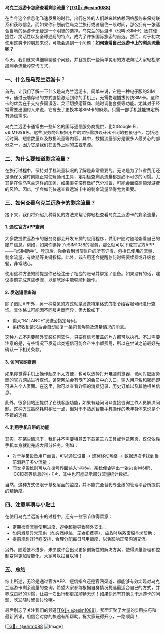**乌克兰远游卡怎麽查看剩余流量？[[TG💪+ @esim1088](https://t.me/s/esim1088)]**

在当今这个信息化飞速发展的时代，出行在外的人们越来越依赖网络服务来保持联系和获取信息。而如果你计划前往乌克兰旅行或者居住一段时间，那么拥有一张适合当地的远游卡无疑是一个明智的选择。乌克兰的远游卡（也叫eSIM卡）因其便捷性、灵活性以及全球通用的特点，成为了许多国际旅客的首选。然而，对于初次使用这类卡的朋友来说，可能会遇到一个问题：**如何查看自己远游卡上的剩余流量呢？**

今天，我们就来详细聊聊这个问题，并且提供一些简单实用的方法帮助大家轻松掌握剩余流量的查询方式。

### **一、什么是乌克兰远游卡？**

首先，让我们了解一下什么是乌克兰远游卡。简单来说，它是一种电子版的SIM卡，通过云端存储的方式直接激活到你的手机上，无需物理插拔传统SIM卡。这种卡的优势在于支持多国漫游、灵活切换运营商、随时调整套餐等功能。尤其对于经常需要出国的人来说，它省去了更换本地SIM卡的麻烦，只需一部手机就能搞定所有通信需求。

乌克兰远游卡通常由一些知名的国际通信服务商提供，比如Google Fi、eSIM1088等。这些服务商会根据用户的实际需求设计出不同的套餐组合，包括通话时间、短信数量以及数据流量等内容。其中，数据流量部分是很多人最关心的部分之一，因为它是我们在国外上网的主要来源。

### **二、为什么要知道剩余流量？**

在旅行过程中，保持对手机流量状况的了解是非常重要的。无论是为了节省费用还是确保关键时刻能正常使用通讯工具，定期检查剩余流量都是必不可少的习惯。尤其是在像乌克兰这样的国家，如果事先没有做好充分准备，可能会面临高额漫游费的风险。因此，学会如何快速查看远游卡中的剩余流量显得尤为重要。

### **三、如何查看乌克兰远游卡的剩余流量？**

接下来，我们将介绍几种常见的方法来帮助你轻松查看乌克兰远游卡的剩余流量。

#### **1. 通过官方APP查询**
大多数提供远游卡的服务商都会开发专属的应用程序，供用户随时随地查看自己的账户信息。例如，如果你选择了eSIM1088的服务，那么就可以下载其官方APP——“eSIM助手”。登录后，你会看到当前账户的所有详情，包括已使用的流量、剩余流量、有效期等关键指标。此外，该应用还会提醒你何时需要续费或升级套餐，非常贴心。

使用这种方法的前提是你已经注册了相应的账号并绑定了设备。如果没有的话，建议提前完成这些步骤，以便旅途中能够顺利操作。

#### **2. 发送短信查询**
除了借助APP外，另一种常见的方式就是发送特定格式的指令给客服号码进行查询。具体格式可能因不同服务商而异，但大致如下：

- 输入“BALANCE”发送至指定号码。
- 系统收到请求后会自动回复一条包含余额及流量情况的消息。

这种方式不需要额外安装任何软件，只要有信号覆盖的地方都可以执行。不过需要注意的是，有些情况下发送此类短信可能会产生小额费用，所以在尝试之前最好先确认一下相关条款。

#### **3. 访问官网查询**
如果你觉得手机上操作起来不太方便，也可以选择打开电脑浏览器，访问对应服务商的官方网站进行查询。通常网站会有专门的会员中心入口，输入用户名和密码即可进入个人页面。在这里，你可以查看详细的消费记录、历史订单以及其他相关信息。

此外，很多网站还提供了在线客服功能，如果有疑问可以直接咨询工作人员解决问题。这种方式虽然耗时稍长一点，但对于不熟悉智能手机操作的老年群体来说是个不错的选择。

#### **4. 利用手机自带的功能**
其实，在某些情况下，我们并不需要特意去下载第三方工具或登录网页，仅仅依靠手机本身就能完成大部分任务。例如：

- 对于苹果设备用户而言，可以通过设置 -> 蜂窝移动网络 -> 数据选项卡找到当前消耗了多少流量；
- 而安卓系统则可以在拨号界面输入*#06#，系统便会弹出一张包含IMSI码、ICCID码等信息的小卡片，其中也可能显示部分流量统计数据。

当然，这种方式仅限于基础层面的监控，并不能完全替代专业级的管理平台所提供的精确度。

### **四、注意事项与小贴士**

在使用乌克兰远游卡的过程中，还有一些细节值得留意：

- 定期检查流量使用进度，避免超量导致额外支出；
- 如果发现异常现象（如突然掉线、无故扣费等），应及时联系客服寻求帮助；
- 提前规划好行程安排，合理分配每日可用额度，以免影响正常沟通交流。

另外，随着技术进步，未来或许会出现更多创新性的解决方案，使得流量管理和控制变得更加智能化。大家可以拭目以待！

### **五、总结**

综上所述，无论是通过官方APP、短信指令还是官网渠道，都能够有效实现对乌克兰远游卡剩余流量的查询。希望大家都能根据自身情况挑选最适合自己的方式，并养成良好的习惯，让每一次出行都更加顺畅无忧！如果你还有其他关于远游卡的问题，欢迎随时留言讨论哦~

最后别忘了关注我们的频道[[TG💪+ @esim1088](https://t.me/s/esim1088)]，那里汇聚了大量的实用技巧和最新资讯，相信会对你的旅途有所帮助。祝大家玩得开心，一路顺风！

[[TG💪+ @esim1088](https://t.me/s/esim1088) ![Image](https://i.postimg.cc/4NQfJmqS/Snipaste-2025-05-13-00-14-12.png)]